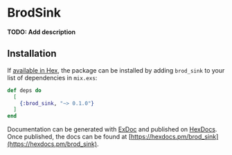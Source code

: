 # BrodSink

**TODO: Add description**

## Installation

If [available in Hex](https://hex.pm/docs/publish), the package can be installed
by adding `brod_sink` to your list of dependencies in `mix.exs`:

```elixir
def deps do
  [
    {:brod_sink, "~> 0.1.0"}
  ]
end
```

Documentation can be generated with [ExDoc](https://github.com/elixir-lang/ex_doc)
and published on [HexDocs](https://hexdocs.pm). Once published, the docs can
be found at [https://hexdocs.pm/brod_sink](https://hexdocs.pm/brod_sink).

